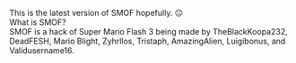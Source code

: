 This is the latest version of SMOF hopefully. 😐                                                            
What is SMOF?                                                      
SMOF is a hack of Super Mario Flash 3 being made by TheBlackKoopa232, DeadFESH, Mario Blight, Zyhrllos, Tristaph, AmazingAlien, Luigibonus, and Validusername16.
